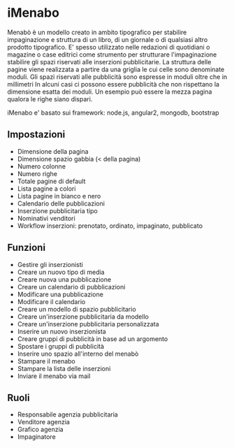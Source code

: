 iMenabo
=======

Menabò è un modello creato in ambito tipografico per stabilire 
impaginazione e struttura di un libro, di un giornale o di qualsiasi altro 
prodotto tipografico.
E' spesso utilizzato nelle redazioni di quotidiani o magazine o case editrici
come strumento per strutturare l'impaginazione stabilire gli spazi 
riservati alle inserzioni pubblicitarie.
La struttura delle pagine viene realizzata a partire da una griglia le cui celle sono denominate moduli.
Gli spazi riservati alle pubblicità sono espresse in moduli oltre che in millimetri
In alcuni casi ci possono essere pubblicità che non rispettano la dimensione esatta
dei moduli. Un esempio può essere la mezza pagina qualora le righe siano dispari.


iMenabo e' basato sui framework: node.js, angular2, mongodb, bootstrap


Impostazioni
------------
* Dimensione della pagina
* Dimensione spazio gabbia (< della pagina)
* Numero colonne
* Numero righe
* Totale pagine di default
* Lista pagine a colori
* Lista pagine in bianco e nero
* Calendario delle pubblicazioni
* Inserzione pubblicitaria tipo
* Nominativi venditori
* Workflow inserzioni: prenotato, ordinato, impaginato, pubblicato


Funzioni
--------
* Gestire gli inserzionisti
* Creare un nuovo tipo di media
* Creare nuova una pubblicazione
* Creare un calendario di pubblicazioni
* Modificare una pubblicazione
* Modificare il calendario
* Creare un modello di spazio pubblicitario
* Creare un'inserzione pubblicitaria da modello
* Creare un'inserzione pubblicitaria personalizzata
* Inserire un nuovo inserzionista
* Creare gruppi di pubblicità in base ad un argomento
* Spostare i gruppi di pubblicità
* Inserire uno spazio all'interno del menabò
* Stampare il menabo
* Stampare la lista delle inserzioni
* Inviare il menabo via mail


Ruoli
-----
* Responsabile agenzia pubblicitaria
* Venditore agenzia
* Grafico agenzia
* Impaginatore
